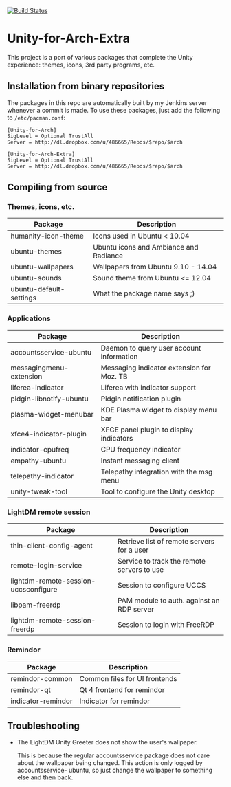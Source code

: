 [![Build Status](http://jenkins.cxl.epac.to/job/ArchLinux_Build_Package/badge/icon)](https://jenkins.cxl.epac.to/job/ArchLinux_Build_Package/)

Unity-for-Arch-Extra
====================
This project is a port of various packages that complete the Unity experience: themes, icons, 3rd party programs, etc.

Installation from binary repositories
-------------------------------------
The packages in this repo are automatically built by my Jenkins server whenever a commit is made. To use these packages, just add the following to `/etc/pacman.conf`:

    [Unity-for-Arch]
    SigLevel = Optional TrustAll
    Server = http://dl.dropbox.com/u/486665/Repos/$repo/$arch

    [Unity-for-Arch-Extra]
    SigLevel = Optional TrustAll
    Server = http://dl.dropbox.com/u/486665/Repos/$repo/$arch

Compiling from source
---------------------

### Themes, icons, etc.

| Package                          | Description                                |
| -------------------------------- | ------------------------------------------ |
| humanity-icon-theme              | Icons used in Ubuntu &lt; 10.04            |
| ubuntu-themes                    | Ubuntu icons and Ambiance and Radiance     |
| ubuntu-wallpapers                | Wallpapers from Ubuntu 9.10 - 14.04        |
| ubuntu-sounds                    | Sound theme from Ubuntu <= 12.04           |
| ubuntu-default-settings          | What the package name says ;)              |

### Applications

| Package                          | Description                                |
| -------------------------------- | ------------------------------------------ |
| accountsservice-ubuntu           | Daemon to query user account information   |
| messagingmenu-extension          | Messaging indicator extension for Moz. TB  |
| liferea-indicator                | Liferea with indicator support             |
| pidgin-libnotify-ubuntu          | Pidgin notification plugin                 |
| plasma-widget-menubar            | KDE Plasma widget to display menu bar      |
| xfce4-indicator-plugin           | XFCE panel plugin to display indicators    |
| indicator-cpufreq                | CPU frequency indicator                    |
| empathy-ubuntu                   | Instant messaging client                   |
| telepathy-indicator              | Telepathy integration with the msg menu    |
| unity-tweak-tool                 | Tool to configure the Unity desktop        |

### LightDM remote session

| Package                          | Description                                |
| -------------------------------- | ------------------------------------------ |
| thin-client-config-agent         | Retrieve list of remote servers for a user |
| remote-login-service             | Service to track the remote servers to use |
| lightdm-remote-session-uccsconfigure | Session to configure UCCS              |
| libpam-freerdp                   | PAM module to auth. against an RDP server  |
| lightdm-remote-session-freerdp   | Session to login with FreeRDP              |

### Remindor

| Package                          | Description                                |
| -------------------------------- | ------------------------------------------ |
| remindor-common                  | Common files for UI frontends              |
| remindor-qt                      | Qt 4 frontend for remindor                 |
| indicator-remindor               | Indicator for remindor                     |

Troubleshooting
---------------

* The LightDM Unity Greeter does not show the user's wallpaper.

    This is because the regular accountsservice package does not care about
    the wallpaper being changed. This action is only logged by accountsservice-
    ubuntu, so just change the wallpaper to something else and then back.

